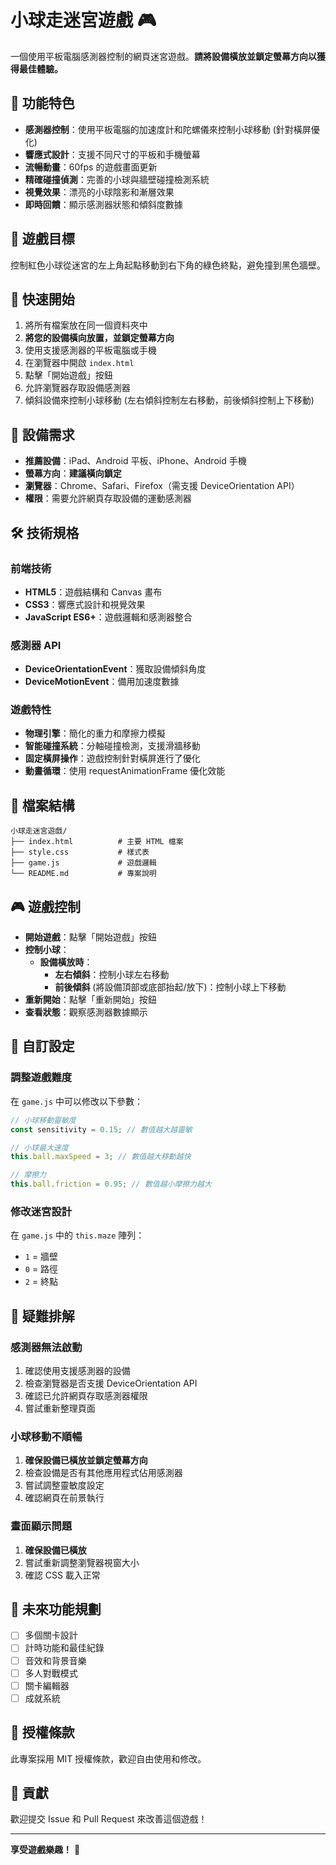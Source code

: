 # 小球走迷宮遊戲 🎮

一個使用平板電腦感測器控制的網頁迷宮遊戲。**請將設備橫放並鎖定螢幕方向以獲得最佳體驗。**

## 🌟 功能特色

- **感測器控制**：使用平板電腦的加速度計和陀螺儀來控制小球移動 (針對橫屏優化)
- **響應式設計**：支援不同尺寸的平板和手機螢幕
- **流暢動畫**：60fps 的遊戲畫面更新
- **精確碰撞偵測**：完善的小球與牆壁碰撞檢測系統
- **視覺效果**：漂亮的小球陰影和漸層效果
- **即時回饋**：顯示感測器狀態和傾斜度數據

## 🎯 遊戲目標

控制紅色小球從迷宮的左上角起點移動到右下角的綠色終點，避免撞到黑色牆壁。

## 🚀 快速開始

1. 將所有檔案放在同一個資料夾中
2. **將您的設備橫向放置，並鎖定螢幕方向**
3. 使用支援感測器的平板電腦或手機
4. 在瀏覽器中開啟 `index.html`
5. 點擊「開始遊戲」按鈕
6. 允許瀏覽器存取設備感測器
7. 傾斜設備來控制小球移動 (左右傾斜控制左右移動，前後傾斜控制上下移動)

## 📱 設備需求

- **推薦設備**：iPad、Android 平板、iPhone、Android 手機
- **螢幕方向**：**建議橫向鎖定**
- **瀏覽器**：Chrome、Safari、Firefox（需支援 DeviceOrientation API）
- **權限**：需要允許網頁存取設備的運動感測器

## 🛠️ 技術規格

### 前端技術
- **HTML5**：遊戲結構和 Canvas 畫布
- **CSS3**：響應式設計和視覺效果
- **JavaScript ES6+**：遊戲邏輯和感測器整合

### 感測器 API
- **DeviceOrientationEvent**：獲取設備傾斜角度
- **DeviceMotionEvent**：備用加速度數據

### 遊戲特性
- **物理引擎**：簡化的重力和摩擦力模擬
- **智能碰撞系統**：分軸碰撞檢測，支援滑牆移動
- **固定橫屏操作**：遊戲控制針對橫屏進行了優化
- **動畫循環**：使用 requestAnimationFrame 優化效能

## 📁 檔案結構

```
小球走迷宮遊戲/
├── index.html          # 主要 HTML 檔案
├── style.css           # 樣式表
├── game.js             # 遊戲邏輯
└── README.md           # 專案說明
```

## 🎮 遊戲控制

- **開始遊戲**：點擊「開始遊戲」按鈕
- **控制小球**：
    - **設備橫放時**：
        - **左右傾斜**：控制小球左右移動
        - **前後傾斜** (將設備頂部或底部抬起/放下)：控制小球上下移動
- **重新開始**：點擊「重新開始」按鈕
- **查看狀態**：觀察感測器數據顯示

## 🔧 自訂設定

### 調整遊戲難度
在 `game.js` 中可以修改以下參數：

```javascript
// 小球移動靈敏度
const sensitivity = 0.15; // 數值越大越靈敏

// 小球最大速度
this.ball.maxSpeed = 3; // 數值越大移動越快

// 摩擦力
this.ball.friction = 0.95; // 數值越小摩擦力越大
```

### 修改迷宮設計
在 `game.js` 中的 `this.maze` 陣列：
- `1` = 牆壁
- `0` = 路徑
- `2` = 終點

## 🐛 疑難排解

### 感測器無法啟動
1. 確認使用支援感測器的設備
2. 檢查瀏覽器是否支援 DeviceOrientation API
3. 確認已允許網頁存取感測器權限
4. 嘗試重新整理頁面

### 小球移動不順暢
1. **確保設備已橫放並鎖定螢幕方向**
2. 檢查設備是否有其他應用程式佔用感測器
3. 嘗試調整靈敏度設定
4. 確認網頁在前景執行

### 畫面顯示問題
1. **確保設備已橫放**
2. 嘗試重新調整瀏覽器視窗大小
3. 確認 CSS 載入正常

## 🔮 未來功能規劃

- [ ] 多個關卡設計
- [ ] 計時功能和最佳紀錄
- [ ] 音效和背景音樂
- [ ] 多人對戰模式
- [ ] 關卡編輯器
- [ ] 成就系統

## 📄 授權條款

此專案採用 MIT 授權條款，歡迎自由使用和修改。

## 🤝 貢獻

歡迎提交 Issue 和 Pull Request 來改善這個遊戲！

---

**享受遊戲樂趣！** 🎉 